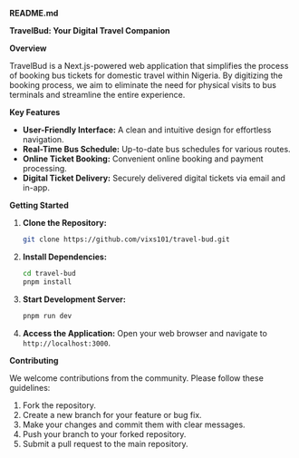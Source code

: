 **README.md**

**TravelBud: Your Digital Travel Companion**

**Overview**

TravelBud is a Next.js-powered web application that simplifies the process of booking bus tickets for domestic travel within Nigeria. By digitizing the booking process, we aim to eliminate the need for physical visits to bus terminals and streamline the entire experience.

**Key Features**

* **User-Friendly Interface:** A clean and intuitive design for effortless navigation.
* **Real-Time Bus Schedule:** Up-to-date bus schedules for various routes.
* **Online Ticket Booking:** Convenient online booking and payment processing.
* **Digital Ticket Delivery:** Securely delivered digital tickets via email and in-app.

**Getting Started**

1. **Clone the Repository:**
   ```bash
   git clone https://github.com/vixs101/travel-bud.git
   ```

2. **Install Dependencies:**
   ```bash
   cd travel-bud
   pnpm install
   ```

3. **Start Development Server:**
   ```bash
   pnpm run dev
   ```

4. **Access the Application:**
   Open your web browser and navigate to `http://localhost:3000`.


<!-- **Technology Stack**

* **Next.js:** A React framework for building server-rendered and static web applications.
* **Tailwind CSS:** A utility-first CSS framework for rapid UI development.
* **Redux Toolkit:** A state management library for complex application states.
* **Axios:** A promise-based HTTP client for making API requests.
* **Stripe:** A payment processing platform. -->

**Contributing**

We welcome contributions from the community. Please follow these guidelines:

1. Fork the repository.
2. Create a new branch for your feature or bug fix.
3. Make your changes and commit them with clear messages.
4. Push your branch to your forked repository.
5. Submit a pull request to the main repository.


